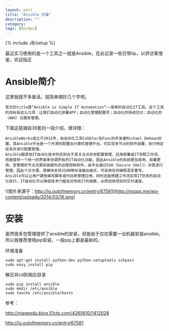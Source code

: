 ```yaml
---
layout: post
title: "Ansible 开篇"
description: ""
category: 
tags: [DevOps]
---
```

{% include JB/setup %}

最近实习使用的是一个工具之一就是Ansible，在此记录一些日常tip，以供访客借鉴，欢迎指正

# Ansible简介
这里我就不多废话，就简单摘抄几个字吧。

    官方的title是“Ansible is Simple IT Automation”——简单的自动化IT工具。这个工具的目标有这么几项：让我们自动化部署APP；自动化管理配置项；自动化的持续交付；自动化的（AWS）云服务管理。

下面这是摘自36氪的一段介绍，很详细：

    AnsibleWorks成立于2012年，由自动化工具Cobbler及Func的开发者Michael DeHaan创建。其Ansible平台是一个开源的配置及计算机管理平台。可实现多节点的软件部署，执行特定任务并进行配置管理。
    Ansible跟其他IT自动化技术的区别在于其关注点并非配置管理、应用部署或IT流程工作流，而是提供一个统一的界面来协调所有的IT自动化功能，因此Ansible的系统更加易用，部署更快。受管理的节点无需安装额外的远程控制软件，由平台通过SSH（Secure SHell）对其进行管理，因此十分方便。其模块支持JSON等标准输出格式，可采用任何编程语言重写。
    Ansible可以让用户避免编写脚本或代码来管理应用，同时还能搭建工作流实现IT任务的自动化执行。IT自动化可以降低技术门槛及对传统IT的依赖，从而加快项目的交付速度。

!(图片来源于：http://ju.outofmemory.cn/entry/67581)[http://noops.me/wp-content/uploads/2014/03/16.png]

# 安装
虽然很多包管理提供了ansible的安装，但是由于仅仅需要一台机器安装ansible，所以我推荐使用pip安装，一般pip上都是最新的。

环境准备

    sudo apt-get install python-dev python-setuptools sshpass
    sudo easy_install pip
    
解压并cd到相应目录

    sudo pip install ansible
    sudo mkdir /etc/ansible
    sudo touche /etc/ansible/hosts


参考：

http://mageedu.blog.51cto.com/4265610/1412028

http://ju.outofmemory.cn/entry/67581